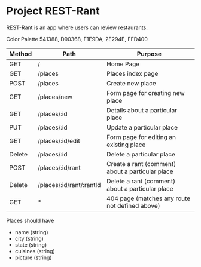 # Project REST-Rant

REST-Rant is an app where users can review restaurants.

Color Palette 
541388, D90368, F1E9DA, 2E294E, FFD400

| Method | Path | Purpose |
| --- | --- | --- |
| GET | / | Home Page |
| GET | /places | Places index page |
| POST | /places | Create new place |
| GET | /places/new | Form page for creating new place |
| GET | /places/:id | Details about a particular place |
| PUT | /places/:id | Update a particular place |
| GET | /places/:id/edit | Form page for editing an existing place |
| Delete | /places/:id | Delete a particular place
| POST | /places/:id/rant | Create a rant (comment) about a particular place |
| Delete | /places/:id/rant/:rantId | Delete a rant (comment) about a particular place |
| GET | * | 404 page (matches any route not defined above) |

Places should have
* name (string)
* city (string)
* state (string)
* cuisines (string)
* picture (string) 